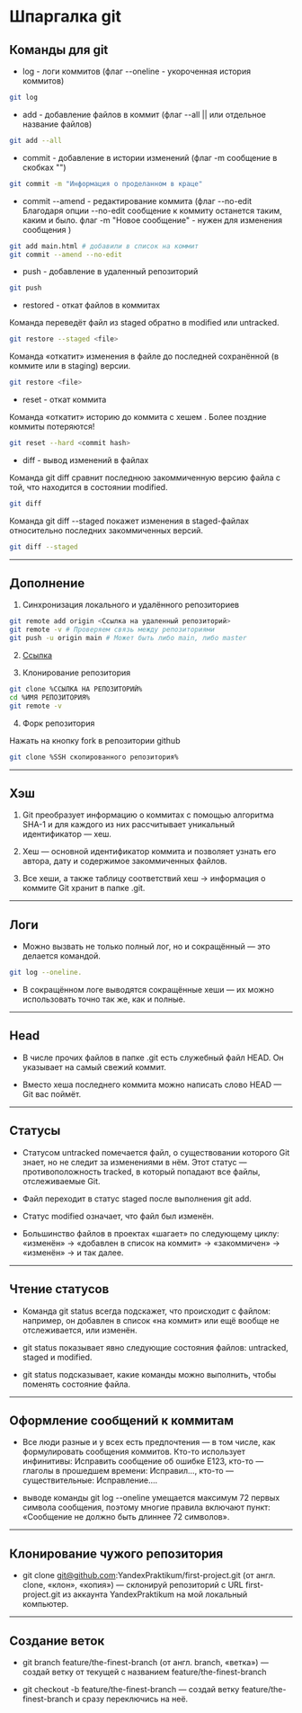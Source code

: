 # Шпаргалка git  

## **Команды для git**

* log - логи коммитов (флаг --oneline - укороченная история коммитов)

```bash
git log
```  

* add - добавление файлов в коммит (флаг --all || или отдельное название файлов)

```bash
git add --all
```  

* commit - добавление в истории изменений (флаг -m сообщение в скобках "")

```bash
git commit -m "Информация о проделанном в краце"
```  

* commit --amend - редактирование коммита (флаг --no-edit Благодаря опции --no-edit сообщение к коммиту останется таким, каким и было.   флаг -m "Новое сообщение" - нужен для изменения сообщения )

```bash
git add main.html # добавили в список на коммит
git commit --amend --no-edit
```

* push - добавление в удаленный репозиторий  

```bash
git push
```

* restored - откат файлов в коммитах  

Команда переведёт файл из staged обратно в modified или untracked.

```bash
git restore --staged <file>
```

Команда «откатит» изменения в файле до последней сохранённой (в коммите или в staging) версии.

```bash
git restore <file>
```

* reset - откат коммита

Команда «откатит» историю до коммита с хешем . Более поздние коммиты потеряются!

```bash
git reset --hard <commit hash>
```

* diff - вывод изменений в файлах

Команда git diff сравнит последнюю закоммиченную версию файла с той, что находится в состоянии modified.

```bash
git diff
```

Команда git diff --staged покажет изменения в staged-файлах относительно последних закоммиченных версий.

```bash
git diff --staged
```

---

## **Дополнение**  

1. Синхронизация локального и удалённого репозиториев

```bash
git remote add origin <Ссылка на удаленный репозиторий>
git remote -v # Проверяем связь между репозиториями
git push -u origin main # Может быть либо main, либо master
```

2. [Ссылка](https://github.com/Kollo4455 "Мой профиль")

3. Клонирование репозитория

```bash
git clone %ССЫЛКА НА РЕПОЗИТОРИЙ%
cd %ИМЯ РЕПОЗИТОРИЯ%
git remote -v
```

4. Форк репозитория

Нажать на кнопку fork в репозитории github

```bash
git clone %SSH скопированного репозитория%
```

---

## **Хэш**  

1. Git преобразует информацию о коммитах с помощью алгоритма SHA-1 и для каждого из них рассчитывает уникальный идентификатор — хеш.

2. Хеш — основной идентификатор коммита и позволяет узнать его автора, дату и содержимое закоммиченных файлов.

3. Все хеши, а также таблицу соответствий хеш → информация о коммите Git хранит в папке .git.

---

## **Логи**

* Можно вызвать не только полный лог, но и сокращённый — это делается командой.

```bash
git log --oneline.
```

* В сокращённом логе выводятся сокращённые хеши — их можно использовать точно так же, как и полные.

---

## **Head**

* В числе прочих файлов в папке .git есть служебный файл HEAD. Он указывает на самый свежий коммит.  

* Вместо хеша последнего коммита можно написать слово HEAD — Git вас поймёт.  

---

## **Статусы**

* Статусом untracked помечается файл, о существовании которого Git знает, но не следит за изменениями в нём. Этот статус — противоположность tracked, в который попадают все файлы, отслеживаемые Git.  

* Файл переходит в статус staged после выполнения git add.  

* Статус modified означает, что файл был изменён.  

* Большинство файлов в проектах «шагает» по следующему циклу: «изменён» → «добавлен в список на коммит» → «закоммичен» → «изменён» → и так далее.

---

## **Чтение статусов**

* Команда git status всегда подскажет, что происходит с файлом: например, он добавлен в список «на коммит» или ещё вообще не отслеживается, или изменён.

* git status показывает явно следующие состояния файлов: untracked, staged и modified.

* git status подсказывает, какие команды можно выполнить, чтобы поменять состояние файла.

---

## **Оформление сообщений к коммитам**

* Все люди разные и у всех есть предпочтения — в том числе, как формулировать сообщения коммитов. Кто-то использует инфинитивы: Исправить сообщение об ошибке E123, кто-то — глаголы в прошедшем времени: Исправил…, кто-то — существительные: Исправление….

* выводе команды git log --oneline умещается максимум 72 первых символа сообщения, поэтому многие правила включают пункт: «Сообщение не должно быть длиннее 72 символов».

---

## Клонирование чужого репозитория

* git clone <git@github.com>:YandexPraktikum/first-project.git (от англ. clone, «клон», «копия») — склонируй репозиторий с URL first-project.git из аккаунта YandexPraktikum на мой локальный компьютер.

---

## Создание веток

* git branch feature/the-finest-branch (от англ. branch, «ветка») — создай ветку от текущей с названием feature/the-finest-branch

* git checkout -b feature/the-finest-branch — создай ветку feature/the-finest-branch и сразу переключись на неё.
